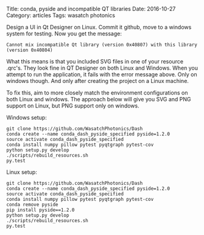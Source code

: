 Title: conda, pyside and incompatible QT libraries
Date:  2016-10-27
Category: articles
Tags: wasatch photonics

Design a UI in Qt Designer on Linux. Commit it github, move to a windows
system for testing. Now you get the message:


    Cannot mix incompatible Qt library (version 0x40807) with this library
    (version 0x40804)



What this means is that you included SVG files in one of your resource
.qrc's. They look fine in QT Designer on both Linux and Windows.  When
you attempt to run the application, it fails with the error message
above.  Only on windows though. And only after creating the project on a
Linux machine. 

To fix this, aim to more closely match the environment configurations on
both Linux and windows. The approach below will give you SVG and PNG
support on Linux, but PNG support only on windows.

Windows setup:

    git clone https://github.com/WasatchPhotonics/Dash
    conda create --name conda_dash_pyside_specified pyside=1.2.0
    source activate conda_dash_pyside_specified
    conda install numpy pillow pytest pyqtgraph pytest-cov                                    
    python setup.py develop                                                                        
    ./scripts/rebuild_resources.sh                                                                 
    py.test 


Linux setup:

    git clone https://github.com/WasatchPhotonics/Dash
    conda create --name conda_dash_pyside_specified pyside=1.2.0
    source activate conda_dash_pyside_specified
    conda install numpy pillow pytest pyqtgraph pytest-cov                                    
    conda remove pyside
    pip install pyside==1.2.0
    python setup.py develop                                                                        
    ./scripts/rebuild_resources.sh                                                                 
    py.test 
                                                                                                    
